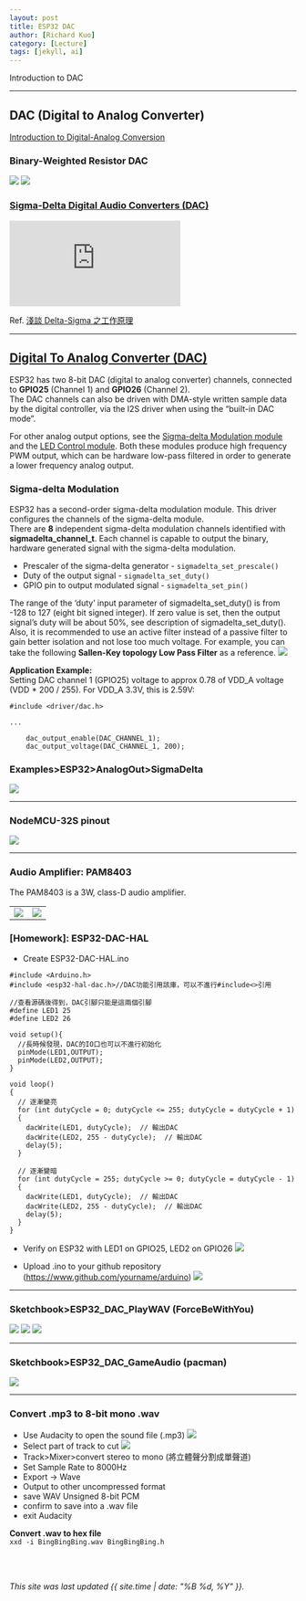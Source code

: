 ```yaml
---
layout: post
title: ESP32 DAC
author: [Richard Kuo]
category: [Lecture]
tags: [jekyll, ai]
---
```


Introduction to DAC

---
## DAC (Digital to Analog Converter)
[Introduction to Digital-Analog Conversion](https://www.allaboutcircuits.com/textbook/digital/chpt-13/digital-analog-conversion/)

### Binary-Weighted Resistor DAC
![](https://www.allaboutcircuits.com/uploads/articles/inverting-summing-circuit-diagram.jpg)
![](https://www.allaboutcircuits.com/uploads/articles/6-bit-binary-weighted-DAC.jpg)

### [Sigma-Delta Digital Audio Converters (DAC)](https://www.audiosciencereview.com/forum/index.php?threads/sigma-delta-digital-audio-converters-dac.1928/)
![](https://www.audiosciencereview.com/forum/index.php?attachments/upload_2017-9-13_19-3-41-png.8688/)

Ref. [淺談 Delta-Sigma 之工作原理](https://picture.iczhiku.com/resource/eetop/WhiGYWWUksgpUBVn.pdf)

--- 
## [Digital To Analog Converter (DAC)](https://docs.espressif.com/projects/esp-idf/en/latest/esp32/api-reference/peripherals/dac.html)
ESP32 has two 8-bit DAC (digital to analog converter) channels, connected to **GPIO25** (Channel 1) and **GPIO26** (Channel 2).<br>
The DAC channels can also be driven with DMA-style written sample data by the digital controller, via the I2S driver when using the “built-in DAC mode”.<br>

For other analog output options, see the [Sigma-delta Modulation module](https://docs.espressif.com/projects/esp-idf/en/latest/esp32/api-reference/peripherals/sigmadelta.html) and the [LED Control module](https://docs.espressif.com/projects/esp-idf/en/latest/esp32/api-reference/peripherals/ledc.html). Both these modules produce high frequency PWM output, which can be hardware low-pass filtered in order to generate a lower frequency analog output.<br>

### Sigma-delta Modulation 
ESP32 has a second-order sigma-delta modulation module. This driver configures the channels of the sigma-delta module.<br>
There are **8** independent sigma-delta modulation channels identified with **sigmadelta_channel_t**. Each channel is capable to output the binary, hardware generated signal with the sigma-delta modulation.<br>
* Prescaler of the sigma-delta generator - `sigmadelta_set_prescale()`
* Duty of the output signal - `sigmadelta_set_duty()`
* GPIO pin to output modulated signal - `sigmadelta_set_pin()`

The range of the ‘duty’ input parameter of sigmadelta_set_duty() is from -128 to 127 (eight bit signed integer). If zero value is set, then the output signal’s duty will be about 50%, see description of sigmadelta_set_duty().<br>
Also, it is recommended to use an active filter instead of a passive filter to gain better isolation and not lose too much voltage.
For example, you can take the following **Sallen-Key topology Low Pass Filter** as a reference.
![](https://docs.espressif.com/projects/esp-idf/en/latest/esp32/_images/typical_sallenkey_LP_filter.png)

**Application Example:**<br>
Setting DAC channel 1 (GPIO25) voltage to approx 0.78 of VDD_A voltage (VDD * 200 / 255). For VDD_A 3.3V, this is 2.59V:
```
#include <driver/dac.h>

...

    dac_output_enable(DAC_CHANNEL_1);
    dac_output_voltage(DAC_CHANNEL_1, 200);
```

### Examples>ESP32>AnalogOut>SigmaDelta
![](https://github.com/rkuo2000/MCU-course/blob/main/images/Examples_ESP32_AnalogOut_SigmaDelta.png?raw=true)

---
### NodeMCU-32S pinout
![](https://github.com/rkuo2000/MCU-course/blob/main/images/NodeMCU-32S_pinout.jpg?raw=true)

---
### Audio Amplifier: PAM8403
The PAM8403 is a 3W, class-D audio amplifier.
<table>
<tr>
<td><img src="https://i.stack.imgur.com/Y5vrt.gif"></td>
<td><img src="https://components101.com/sites/default/files/component_pin/PAM8403-Module-Pinout.jpg"></td>
</tr>
</table>

### [Homework]: ESP32-DAC-HAL
* Create ESP32-DAC-HAL.ino

```
#include <Arduino.h>
#include <esp32-hal-dac.h>//DAC功能引用該庫，可以不進行#include<>引用

//查看源碼後得到，DAC引腳只能是這兩個引腳
#define LED1 25
#define LED2 26
 
void setup(){
  //長時候發現，DAC的IO口也可以不進行初始化
  pinMode(LED1,OUTPUT);
  pinMode(LED2,OUTPUT);
}
 
void loop()
{
  // 逐漸變亮
  for (int dutyCycle = 0; dutyCycle <= 255; dutyCycle = dutyCycle + 1)
  {
    dacWrite(LED1, dutyCycle);  // 輸出DAC
    dacWrite(LED2, 255 - dutyCycle);  // 輸出DAC
    delay(5);
  }
 
  // 逐漸變暗
  for (int dutyCycle = 255; dutyCycle >= 0; dutyCycle = dutyCycle - 1)
  {
    dacWrite(LED1, dutyCycle);  // 輸出DAC
    dacWrite(LED2, 255 - dutyCycle);  // 輸出DAC
    delay(5);
  }
}
```
* Verify on ESP32 with LED1 on GPIO25, LED2 on GPIO26
![](https://github.com/rkuo2000/MCU-course/blob/main/images/Example_ESP32_DAC_HAL.jpg?raw=true)

* Upload .ino to your github repository (https://www.github.com/yourname/arduino)
![](https://github.com/rkuo2000/MCU-course/blob/main/images/Sketch_ESP32_DAC_HAL.png?raw=true)

---
### Sketchbook>ESP32_DAC_PlayWAV (ForceBeWithYou)
![](https://github.com/rkuo2000/MCU-course/blob/main/images/Example_PAM8403.jpg?raw=true)
![](https://github.com/rkuo2000/MCU-course/blob/main/images/Sketch_ESP32_DAC_PlayWAV.png?raw=true)
![](https://github.com/rkuo2000/MCU-course/blob/main/images/Sketch_ESP32_DAC_PlayWAV_monitor.png?raw=true)

---
### Sketchbook>ESP32_DAC_GameAudio (pacman)
![](https://github.com/rkuo2000/MCU-course/blob/main/images/Sketch_ESP32_DAC_GameAudio.png?raw=true)

---
### Convert .mp3 to 8-bit mono .wav
* Use Audacity to open the sound file (.mp3)
![](https://github.com/rkuo2000/MCU-course/blob/main/images/Audacity_mp3_to_wav.png?raw=true)
* Select part of track to cut
![](https://github.com/rkuo2000/MCU-course/blob/main/images/Audacity_Edit_Cut.png?raw=true)
* Track>Mixer>convert stereo to mono (將立體聲分割成單聲道)
* Set Sample Rate to 8000Hz
* Export -> Wave
* Output to other uncompressed format
* save WAV Unsigned 8-bit PCM 
* confirm to save into a .wav file
* exit Audacity

**Convert .wav to hex file**<br>
`xxd -i BingBingBing.wav BingBingBing.h`<br>


<br>
<br>

*This site was last updated {{ site.time | date: "%B %d, %Y" }}.*


